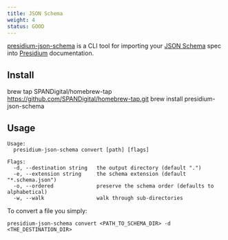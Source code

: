 ```yaml
---
title: JSON Schema
weight: 4
status: GOOD
---
```


[presidium-json-schema](https://github.com/SPANDigital/presidium-json-schema) is a CLI tool for importing your [JSON Schema](http://json-schema.org/) spec into
[Presidium](http://presidium.spandigital.net) documentation.

## Install

brew tap SPANDigital/homebrew-tap https://github.com/SPANDigital/homebrew-tap.git
brew install presidium-json-schema

## Usage

```text
Usage:
  presidium-json-schema convert [path] [flags]

Flags:
  -d, --destination string   the output directory (default ".")
  -e, --extension string     the schema extension (default "*.schema.json")
  -o, --ordered              preserve the schema order (defaults to alphabetical)
  -w, --walk                 walk through sub-directories
```

To convert a file you simply:

```shell
presidium-json-schema convert <PATH_TO_SCHEMA_DIR> -d <THE_DESTINATION_DIR>
```
